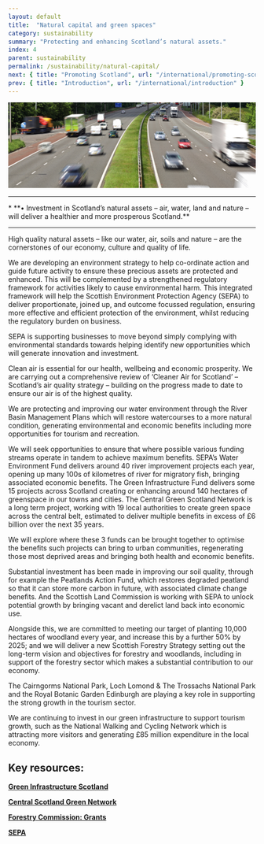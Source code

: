 ```yaml
---
layout: default
title:  "Natural capital and green spaces"
category: sustainability
summary: "Protecting and enhancing Scotland’s natural assets."
index: 4
parent: sustainability
permalink: /sustainability/natural-capital/
next: { title: "Promoting Scotland", url: "/international/promoting-scotland/" }
prev: { title: "Introduction", url: "/international/introduction" }
---
```

![Natural Capital Photo](/assets/images/pageimages/sustainability4.jpg)
<br>
<hr>
* **•	Investment in Scotland’s natural assets – air, water, land and nature – will deliver a healthier and more prosperous Scotland.**

<hr>

High quality natural assets – like our water, air, soils and nature – are the cornerstones of our economy, culture and quality of life.

We are developing an environment strategy to help co-ordinate action and guide future activity to ensure these precious assets are protected and enhanced.  This will be complemented by a strengthened regulatory framework for activities likely to cause environmental harm. This integrated framework will help the Scottish Environment Protection Agency (SEPA) to deliver proportionate, joined up, and outcome focussed regulation, ensuring more effective and efficient protection of the environment, whilst reducing the regulatory burden on business.

SEPA is supporting businesses to move beyond simply complying with environmental standards towards helping identify new opportunities which will generate innovation and investment.

Clean air is essential for our health, wellbeing and economic prosperity. We are carrying out a comprehensive review of ‘Cleaner Air for Scotland’ – Scotland’s air quality strategy – building on the progress made to date to ensure our air is of the highest quality.

We are protecting and improving our water environment through the River Basin Management Plans which will restore watercourses to a more natural condition, generating environmental and economic benefits including more opportunities for tourism and recreation.

We will seek opportunities to ensure that where possible various funding streams operate in tandem to achieve maximum benefits.  SEPA’s Water Environment Fund delivers around 40 river improvement projects each year, opening up many 100s of kilometres of river for migratory fish, bringing associated economic benefits. The Green Infrastructure Fund delivers some 15 projects across Scotland creating or enhancing around 140 hectares of greenspace in our towns and cities. The Central Green Scotland Network is a long term project, working with 19 local authorities to create green space across the central belt, estimated to deliver multiple benefits in excess of £6 billion over the next 35 years.

We will explore where these 3 funds can be brought together to optimise the benefits such projects can bring to urban communities, regenerating those most deprived areas and bringing both health and economic benefits.

Substantial investment has been made in improving our soil quality, through for example the Peatlands Action Fund, which restores degraded peatland so that it can store more carbon in future, with associated climate change benefits. And the Scottish Land Commission is working with SEPA to unlock potential growth by bringing vacant and derelict land back into economic use.

Alongside this, we are committed to meeting our target of planting 10,000 hectares of woodland every year, and increase this by a further 50% by 2025; and we will deliver a new Scottish Forestry Strategy setting out the long-term vision and objectives for forestry and woodlands, including in support of the forestry sector which makes a substantial contribution to our economy.

The Cairngorms National Park, Loch Lomond & The Trossachs National Park and the Royal Botanic Garden Edinburgh are playing a key role in supporting the strong growth in the tourism sector.  

We are continuing to invest in our green infrastructure to support tourism growth, such as the National Walking and Cycling Network which is attracting more visitors and generating £85 million expenditure in the local economy.



## Key resources:
**[Green Infrastructure Scotland](https://www.greeninfrastructurescotland.scot/)**  

**[Central Scotland Green Network](http://www.centralscotlandgreennetwork.org/)**  

**[Forestry Commission: Grants](https://scotland.forestry.gov.uk/supporting/grants-and-regulations/forestry-grants)**  

**[SEPA](https://www.sepa.org.uk/ )**

